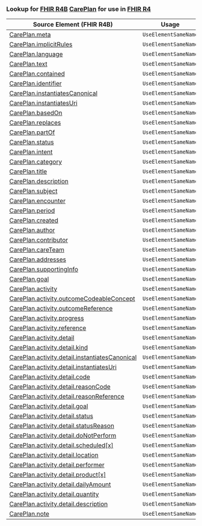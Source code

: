 ### Lookup for [FHIR R4B](https://hl7.org/fhir/R4B/) [CarePlan](https://hl7.org/fhir/R4B/CarePlan.html) for use in [FHIR R4](https://hl7.org/fhir/R4/)

| Source Element (FHIR R4B) | Usage | Target |
| -------------- | ----- | ------ |
| [CarePlan.meta](https://hl7.org/fhir/R4B/CarePlan.html#resource) | `UseElementSameName` | [CarePlan.meta](https://hl7.org/fhir/R4/CarePlan.html#resource) |
| [CarePlan.implicitRules](https://hl7.org/fhir/R4B/CarePlan.html#resource) | `UseElementSameName` | [CarePlan.implicitRules](https://hl7.org/fhir/R4/CarePlan.html#resource) |
| [CarePlan.language](https://hl7.org/fhir/R4B/CarePlan.html#resource) | `UseElementSameName` | [CarePlan.language](https://hl7.org/fhir/R4/CarePlan.html#resource) |
| [CarePlan.text](https://hl7.org/fhir/R4B/CarePlan.html#resource) | `UseElementSameName` | [CarePlan.text](https://hl7.org/fhir/R4/CarePlan.html#resource) |
| [CarePlan.contained](https://hl7.org/fhir/R4B/CarePlan.html#resource) | `UseElementSameName` | [CarePlan.contained](https://hl7.org/fhir/R4/CarePlan.html#resource) |
| [CarePlan.identifier](https://hl7.org/fhir/R4B/CarePlan.html#resource) | `UseElementSameName` | [CarePlan.identifier](https://hl7.org/fhir/R4/CarePlan.html#resource) |
| [CarePlan.instantiatesCanonical](https://hl7.org/fhir/R4B/CarePlan.html#resource) | `UseElementSameName` | [CarePlan.instantiatesCanonical](https://hl7.org/fhir/R4/CarePlan.html#resource) |
| [CarePlan.instantiatesUri](https://hl7.org/fhir/R4B/CarePlan.html#resource) | `UseElementSameName` | [CarePlan.instantiatesUri](https://hl7.org/fhir/R4/CarePlan.html#resource) |
| [CarePlan.basedOn](https://hl7.org/fhir/R4B/CarePlan.html#resource) | `UseElementSameName` | [CarePlan.basedOn](https://hl7.org/fhir/R4/CarePlan.html#resource) |
| [CarePlan.replaces](https://hl7.org/fhir/R4B/CarePlan.html#resource) | `UseElementSameName` | [CarePlan.replaces](https://hl7.org/fhir/R4/CarePlan.html#resource) |
| [CarePlan.partOf](https://hl7.org/fhir/R4B/CarePlan.html#resource) | `UseElementSameName` | [CarePlan.partOf](https://hl7.org/fhir/R4/CarePlan.html#resource) |
| [CarePlan.status](https://hl7.org/fhir/R4B/CarePlan.html#resource) | `UseElementSameName` | [CarePlan.status](https://hl7.org/fhir/R4/CarePlan.html#resource) |
| [CarePlan.intent](https://hl7.org/fhir/R4B/CarePlan.html#resource) | `UseElementSameName` | [CarePlan.intent](https://hl7.org/fhir/R4/CarePlan.html#resource) |
| [CarePlan.category](https://hl7.org/fhir/R4B/CarePlan.html#resource) | `UseElementSameName` | [CarePlan.category](https://hl7.org/fhir/R4/CarePlan.html#resource) |
| [CarePlan.title](https://hl7.org/fhir/R4B/CarePlan.html#resource) | `UseElementSameName` | [CarePlan.title](https://hl7.org/fhir/R4/CarePlan.html#resource) |
| [CarePlan.description](https://hl7.org/fhir/R4B/CarePlan.html#resource) | `UseElementSameName` | [CarePlan.description](https://hl7.org/fhir/R4/CarePlan.html#resource) |
| [CarePlan.subject](https://hl7.org/fhir/R4B/CarePlan.html#resource) | `UseElementSameName` | [CarePlan.subject](https://hl7.org/fhir/R4/CarePlan.html#resource) |
| [CarePlan.encounter](https://hl7.org/fhir/R4B/CarePlan.html#resource) | `UseElementSameName` | [CarePlan.encounter](https://hl7.org/fhir/R4/CarePlan.html#resource) |
| [CarePlan.period](https://hl7.org/fhir/R4B/CarePlan.html#resource) | `UseElementSameName` | [CarePlan.period](https://hl7.org/fhir/R4/CarePlan.html#resource) |
| [CarePlan.created](https://hl7.org/fhir/R4B/CarePlan.html#resource) | `UseElementSameName` | [CarePlan.created](https://hl7.org/fhir/R4/CarePlan.html#resource) |
| [CarePlan.author](https://hl7.org/fhir/R4B/CarePlan.html#resource) | `UseElementSameName` | [CarePlan.author](https://hl7.org/fhir/R4/CarePlan.html#resource) |
| [CarePlan.contributor](https://hl7.org/fhir/R4B/CarePlan.html#resource) | `UseElementSameName` | [CarePlan.contributor](https://hl7.org/fhir/R4/CarePlan.html#resource) |
| [CarePlan.careTeam](https://hl7.org/fhir/R4B/CarePlan.html#resource) | `UseElementSameName` | [CarePlan.careTeam](https://hl7.org/fhir/R4/CarePlan.html#resource) |
| [CarePlan.addresses](https://hl7.org/fhir/R4B/CarePlan.html#resource) | `UseElementSameName` | [CarePlan.addresses](https://hl7.org/fhir/R4/CarePlan.html#resource) |
| [CarePlan.supportingInfo](https://hl7.org/fhir/R4B/CarePlan.html#resource) | `UseElementSameName` | [CarePlan.supportingInfo](https://hl7.org/fhir/R4/CarePlan.html#resource) |
| [CarePlan.goal](https://hl7.org/fhir/R4B/CarePlan.html#resource) | `UseElementSameName` | [CarePlan.goal](https://hl7.org/fhir/R4/CarePlan.html#resource) |
| [CarePlan.activity](https://hl7.org/fhir/R4B/CarePlan.html#resource) | `UseElementSameName` | [CarePlan.activity](https://hl7.org/fhir/R4/CarePlan.html#resource) |
| [CarePlan.activity.outcomeCodeableConcept](https://hl7.org/fhir/R4B/CarePlan.html#resource) | `UseElementSameName` | [CarePlan.activity.outcomeCodeableConcept](https://hl7.org/fhir/R4/CarePlan.html#resource) |
| [CarePlan.activity.outcomeReference](https://hl7.org/fhir/R4B/CarePlan.html#resource) | `UseElementSameName` | [CarePlan.activity.outcomeReference](https://hl7.org/fhir/R4/CarePlan.html#resource) |
| [CarePlan.activity.progress](https://hl7.org/fhir/R4B/CarePlan.html#resource) | `UseElementSameName` | [CarePlan.activity.progress](https://hl7.org/fhir/R4/CarePlan.html#resource) |
| [CarePlan.activity.reference](https://hl7.org/fhir/R4B/CarePlan.html#resource) | `UseElementSameName` | [CarePlan.activity.reference](https://hl7.org/fhir/R4/CarePlan.html#resource) |
| [CarePlan.activity.detail](https://hl7.org/fhir/R4B/CarePlan.html#resource) | `UseElementSameName` | [CarePlan.activity.detail](https://hl7.org/fhir/R4/CarePlan.html#resource) |
| [CarePlan.activity.detail.kind](https://hl7.org/fhir/R4B/CarePlan.html#resource) | `UseElementSameName` | [CarePlan.activity.detail.kind](https://hl7.org/fhir/R4/CarePlan.html#resource) |
| [CarePlan.activity.detail.instantiatesCanonical](https://hl7.org/fhir/R4B/CarePlan.html#resource) | `UseElementSameName` | [CarePlan.activity.detail.instantiatesCanonical](https://hl7.org/fhir/R4/CarePlan.html#resource) |
| [CarePlan.activity.detail.instantiatesUri](https://hl7.org/fhir/R4B/CarePlan.html#resource) | `UseElementSameName` | [CarePlan.activity.detail.instantiatesUri](https://hl7.org/fhir/R4/CarePlan.html#resource) |
| [CarePlan.activity.detail.code](https://hl7.org/fhir/R4B/CarePlan.html#resource) | `UseElementSameName` | [CarePlan.activity.detail.code](https://hl7.org/fhir/R4/CarePlan.html#resource) |
| [CarePlan.activity.detail.reasonCode](https://hl7.org/fhir/R4B/CarePlan.html#resource) | `UseElementSameName` | [CarePlan.activity.detail.reasonCode](https://hl7.org/fhir/R4/CarePlan.html#resource) |
| [CarePlan.activity.detail.reasonReference](https://hl7.org/fhir/R4B/CarePlan.html#resource) | `UseElementSameName` | [CarePlan.activity.detail.reasonReference](https://hl7.org/fhir/R4/CarePlan.html#resource) |
| [CarePlan.activity.detail.goal](https://hl7.org/fhir/R4B/CarePlan.html#resource) | `UseElementSameName` | [CarePlan.activity.detail.goal](https://hl7.org/fhir/R4/CarePlan.html#resource) |
| [CarePlan.activity.detail.status](https://hl7.org/fhir/R4B/CarePlan.html#resource) | `UseElementSameName` | [CarePlan.activity.detail.status](https://hl7.org/fhir/R4/CarePlan.html#resource) |
| [CarePlan.activity.detail.statusReason](https://hl7.org/fhir/R4B/CarePlan.html#resource) | `UseElementSameName` | [CarePlan.activity.detail.statusReason](https://hl7.org/fhir/R4/CarePlan.html#resource) |
| [CarePlan.activity.detail.doNotPerform](https://hl7.org/fhir/R4B/CarePlan.html#resource) | `UseElementSameName` | [CarePlan.activity.detail.doNotPerform](https://hl7.org/fhir/R4/CarePlan.html#resource) |
| [CarePlan.activity.detail.scheduled[x]](https://hl7.org/fhir/R4B/CarePlan.html#resource) | `UseElementSameName` | [CarePlan.activity.detail.scheduled[x]](https://hl7.org/fhir/R4/CarePlan.html#resource) |
| [CarePlan.activity.detail.location](https://hl7.org/fhir/R4B/CarePlan.html#resource) | `UseElementSameName` | [CarePlan.activity.detail.location](https://hl7.org/fhir/R4/CarePlan.html#resource) |
| [CarePlan.activity.detail.performer](https://hl7.org/fhir/R4B/CarePlan.html#resource) | `UseElementSameName` | [CarePlan.activity.detail.performer](https://hl7.org/fhir/R4/CarePlan.html#resource) |
| [CarePlan.activity.detail.product[x]](https://hl7.org/fhir/R4B/CarePlan.html#resource) | `UseElementSameName` | [CarePlan.activity.detail.product[x]](https://hl7.org/fhir/R4/CarePlan.html#resource) |
| [CarePlan.activity.detail.dailyAmount](https://hl7.org/fhir/R4B/CarePlan.html#resource) | `UseElementSameName` | [CarePlan.activity.detail.dailyAmount](https://hl7.org/fhir/R4/CarePlan.html#resource) |
| [CarePlan.activity.detail.quantity](https://hl7.org/fhir/R4B/CarePlan.html#resource) | `UseElementSameName` | [CarePlan.activity.detail.quantity](https://hl7.org/fhir/R4/CarePlan.html#resource) |
| [CarePlan.activity.detail.description](https://hl7.org/fhir/R4B/CarePlan.html#resource) | `UseElementSameName` | [CarePlan.activity.detail.description](https://hl7.org/fhir/R4/CarePlan.html#resource) |
| [CarePlan.note](https://hl7.org/fhir/R4B/CarePlan.html#resource) | `UseElementSameName` | [CarePlan.note](https://hl7.org/fhir/R4/CarePlan.html#resource) |
